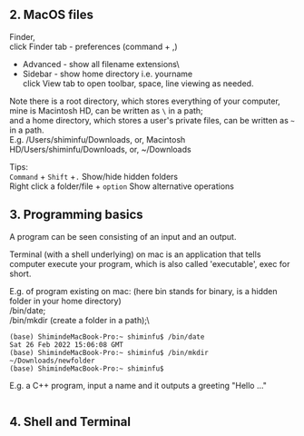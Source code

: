 ## 2. MacOS files
Finder, \
click Finder tab - preferences (command + ,) 
  - Advanced - show all filename extensions\
  - Sidebar - show home directory i.e. yourname\
click View tab to open toolbar, space, line viewing as needed.

Note there is a root directory, which stores everything of your computer, mine is Macintosh HD, can be written as `\` in a path;\
and a home directory, which stores a user's private files, can be written as `~` in a path.\
E.g. /Users/shiminfu/Downloads, or, Macintosh HD/Users/shiminfu/Downloads, or, ~/Downloads

Tips:\
`Command` + `Shift` +`.` Show/hide hidden folders\
Right click a folder/file + `option` Show alternative operations


## 3. Programming basics
A program can be seen consisting of an input and an output. 

Terminal (with a shell underlying) on mac is an application that tells computer execute your program, which is also called 'executable', exec for short.

E.g. of program existing on mac: (here bin stands for binary, is a hidden folder in your home directory)\
/bin/date;\
/bin/mkdir (create a folder in a path);\
```
(base) ShimindeMacBook-Pro:~ shiminfu$ /bin/date
Sat 26 Feb 2022 15:06:08 GMT
(base) ShimindeMacBook-Pro:~ shiminfu$ /bin/mkdir ~/Downloads/newfolder
(base) ShimindeMacBook-Pro:~ shiminfu$ 
```
E.g. a C++ program, input a name and it outputs a greeting "Hello ..."
```c++


```

## 4. Shell and Terminal
